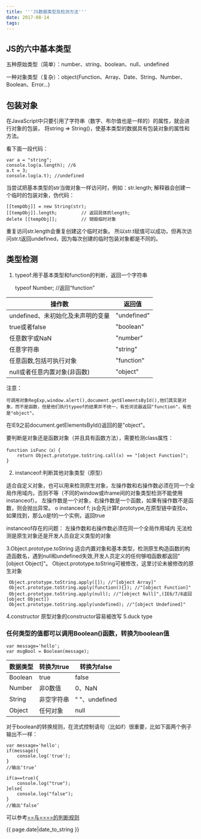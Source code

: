 ```yaml
---
title: '''JS数据类型及检测方法'''
date: 2017-08-14
tags:
---
```


## JS的六中基本类型
五种原始类型（简单）：number、string、boolean、null、undefined

一种对象类型（复杂）：object(Function、Array、Date、String、Number、Boolean、Error...)


## 包装对象
在JavaScript中只要引用了字符串（数字、布尔值也是一样的）的属性，就会进行对象的包装，
将string => String()，使基本类型的数据具有包装对象的属性和方法。

看下面一段代码：

    var a = "string";
    console.log(a.length); //6
    a.t = 3;
    console.log(a.t); //undefined

当尝试把基本类型的str当做对象一样访问时，例如：str.length;
解释器会创建一个临时的包装对象，伪代码：

	[[tempObj]] = new String(str);
	[[tempObj]].length; 		// 返回具体的length;
	delete [[tempObj]]; 		// 销毁临时对象

重复访问str.length会重复创建这个临时对象。
所以str.t赋值可以成功，但再次访问str.t返回undefined，因为每次创建的临时包装对象都是不同的。


## 类型检测

 1. typeof:用于基本类型和function的判断，返回一个字符串
	
	typeof Number; 	//返回“function”

|操作数							|返回值			|
|-------------------------------|---------------| 
|undefined、未初始化及未声明的变量|"undefined"	|				
|true或者false					|"boolean"		|
|任意数字或NaN					|"number"		|
|任意字符串 					|"string"		|
|任意函数,包括可执行对象    	|"function"		|
|null或者任意内置对象(非函数) 	|"object"		|


注意：

	可调用对象RegExp,window.alert(),document.getElementsById(),他们其实是对象，而不是函数，但是他们执行typeof的结果并不统一，有些浏览器返回"function"，有些是"object"。
在IE9之前document.getElementsById()返回的是"object"。

要判断是对象还是函数对象（并且具有函数方法），需要检测class属性：
	
	function isFunc（x）{
		return Object.prototype.toString.call(x) == "[object Function]";
	}		


 2. instanceof:判断其他对象类型（原型）

   适合自定义对象，也可以用来检测原生对象，左操作数和右操作数必须在同一个全局作用域内，否则不等（不同的window或iframe间的对象类型检测不能使用instanceof）。
    左操作数是一个对象，右操作数是一个函数，如果有操作数不是函数，则会抛出异常。
    o instanceof f; js会先计算f.prototype,在原型链中查找o，如果找到，那么o是f的一个实例，返回true

instanceof存在的问题：
左操作数和右操作数必须在同一个全局作用域内
无法检测是原生对象还是开发人员自定义类型的对象

 3.Object.prototype.toString
    适合内置对象和基本类型，检测原生构造函数的构造函数名，遇到null和undefined失效,开发人员定义的任何够咱函数都返回"[object Object]"。
    Object.prototype.toString可被修改，这里讨论未被修改的原生对象

     Object.prototype.toString.apply([]); //"[object Array]"
     Object.prototype.toString.apply(function(){}); //"[object Function]"
     Object.prototype.toString.apply(null); //"[object Null]",(IE6/7/8返回[object Object])
     Object.prototype.toString.apply(undefined); //"[object Undefined]"

 4.constructor
    原型对象的constructor容易被改写
 5.duck type




### 任何类型的值都可以调用Boolean()函数，转换为boolean值

	var message='hello';
	var msgBool = Boolean(message);

|数据类型 |转换为true |转换为false|
|---------|-----------|-----------|	
|Boolean  |true		  |false      |
|Number   |非0数值    |0、NaN     |
|String   |非空字符串 |" "、undefined|
|Object   |任何对象   |null       |

对于boolean的转换规则，在流式控制语句（比如if）很重要，比如下面两个例子输出不一样：

	var message='hello';
	if(message){
		console.log('true');
	}
	//输出‘true’

	if(a==true){
    	console.log("true");
    }else{
    	console.log("false");
    }
	//输出‘false’

可以参考[==与====的判断规则](/==和===的区别及转换规则.md)
	

{{ page.date|date_to_string }}




